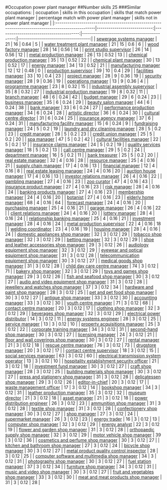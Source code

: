 #Occupation power plant manager
##Number skills 25
###Similar occupations:
| occupation                                                                                        |   skills in this occupation |   skills that match power plant manager |   percentage match with power plant manager |   skills not in power plant manager |
|:--------------------------------------------------------------------------------------------------|----------------------------:|----------------------------------------:|--------------------------------------------:|------------------------------------:|
| [sewerage systems manager](sewerage_systems_manager.md)                                           |                          21 |                                      16 |                                        0.64 |                                   5 |
| [water treatment plant manager](water_treatment_plant_manager.md)                                 |                          21 |                                      15 |                                        0.6  |                                   6 |
| [wood factory manager](wood_factory_manager.md)                                                   |                          28 |                                      14 |                                        0.56 |                                  14 |
| [print studio supervisor](print_studio_supervisor.md)                                             |                          26 |                                      14 |                                        0.56 |                                  12 |
| [metal production manager](metal_production_manager.md)                                           |                          26 |                                      13 |                                        0.52 |                                  13 |
| [chemical production manager](chemical_production_manager.md)                                     |                          35 |                                      13 |                                        0.52 |                                  22 |
| [chemical plant manager](chemical_plant_manager.md)                                               |                          30 |                                      13 |                                        0.52 |                                  17 |
| [energy manager](energy_manager.md)                                                               |                          34 |                                      13 |                                        0.52 |                                  21 |
| [manufacturing manager](manufacturing_manager.md)                                                 |                          12 |                                      12 |                                        0.48 |                                   0 |
| [production supervisor](production_supervisor.md)                                                 |                          39 |                                      10 |                                        0.4  |                                  29 |
| [facilities manager](facilities_manager.md)                                                       |                          33 |                                      10 |                                        0.4  |                                  23 |
| [project manager](project_manager.md)                                                             |                          28 |                                       9 |                                        0.36 |                                  19 |
| [security manager](security_manager.md)                                                           |                          28 |                                       9 |                                        0.36 |                                  19 |
| [operations manager](operations_manager.md)                                                       |                          13 |                                       9 |                                        0.36 |                                   4 |
| [programme manager](programme_manager.md)                                                         |                          23 |                                       8 |                                        0.32 |                                  15 |
| [industrial assembly supervisor](industrial_assembly_supervisor.md)                               |                          35 |                                       8 |                                        0.32 |                                  27 |
| [industrial production manager](industrial_production_manager.md)                                 |                          19 |                                       8 |                                        0.32 |                                  11 |
| [branch manager](branch_manager.md)                                                               |                          48 |                                       6 |                                        0.24 |                                  42 |
| [budget manager](budget_manager.md)                                                               |                          29 |                                       6 |                                        0.24 |                                  23 |
| [business manager](business_manager.md)                                                           |                          35 |                                       6 |                                        0.24 |                                  29 |
| [beauty salon manager](beauty_salon_manager.md)                                                   |                          44 |                                       6 |                                        0.24 |                                  38 |
| [bank manager](bank_manager.md)                                                                   |                          33 |                                       6 |                                        0.24 |                                  27 |
| [performance production manager](performance_production_manager.md)                               |                          34 |                                       6 |                                        0.24 |                                  28 |
| [artistic director](artistic_director.md)                                                         |                          36 |                                       6 |                                        0.24 |                                  30 |
| [cultural centre director](cultural_centre_director.md)                                           |                          31 |                                       6 |                                        0.24 |                                  25 |
| [insurance agency manager](insurance_agency_manager.md)                                           |                          37 |                                       6 |                                        0.24 |                                  31 |
| [manufacturing facility manager](manufacturing_facility_manager.md)                               |                          15 |                                       6 |                                        0.24 |                                   9 |
| [fundraising manager](fundraising_manager.md)                                                     |                          24 |                                       5 |                                        0.2  |                                  19 |
| [laundry and dry cleaning manager](laundry_and_dry_cleaning_manager.md)                           |                          28 |                                       5 |                                        0.2  |                                  23 |
| [credit manager](credit_manager.md)                                                               |                          28 |                                       5 |                                        0.2  |                                  23 |
| [credit union manager](credit_union_manager.md)                                                   |                          25 |                                       5 |                                        0.2  |                                  20 |
| [spa manager](spa_manager.md)                                                                     |                          47 |                                       5 |                                        0.2  |                                  42 |
| [cultural facilities manager](cultural_facilities_manager.md)                                     |                          22 |                                       5 |                                        0.2  |                                  17 |
| [insurance claims manager](insurance_claims_manager.md)                                           |                          24 |                                       5 |                                        0.2  |                                  19 |
| [quality services manager](quality_services_manager.md)                                           |                          18 |                                       5 |                                        0.2  |                                  13 |
| [call centre manager](call_centre_manager.md)                                                     |                          29 |                                       5 |                                        0.2  |                                  24 |
| [department manager](department_manager.md)                                                       |                          16 |                                       5 |                                        0.2  |                                  11 |
| [bank treasurer](bank_treasurer.md)                                                               |                          25 |                                       5 |                                        0.2  |                                  20 |
| [real estate manager](real_estate_manager.md)                                                     |                          32 |                                       4 |                                        0.16 |                                  28 |
| [resource manager](resource_manager.md)                                                           |                          25 |                                       4 |                                        0.16 |                                  21 |
| [supply chain manager](supply_chain_manager.md)                                                   |                          17 |                                       4 |                                        0.16 |                                  13 |
| [financial manager](financial_manager.md)                                                         |                          12 |                                       4 |                                        0.16 |                                   8 |
| [real estate leasing manager](real_estate_leasing_manager.md)                                     |                          24 |                                       4 |                                        0.16 |                                  20 |
| [auction house manager](auction_house_manager.md)                                                 |                          17 |                                       4 |                                        0.16 |                                  13 |
| [investor relations manager](investor_relations_manager.md)                                       |                          26 |                                       4 |                                        0.16 |                                  22 |
| [gambling manager](gambling_manager.md)                                                           |                          27 |                                       4 |                                        0.16 |                                  23 |
| [zoo curator](zoo_curator.md)                                                                     |                          47 |                                       4 |                                        0.16 |                                  43 |
| [insurance product manager](insurance_product_manager.md)                                         |                          27 |                                       4 |                                        0.16 |                                  23 |
| [risk manager](risk_manager.md)                                                                   |                          28 |                                       4 |                                        0.16 |                                  24 |
| [banking products manager](banking_products_manager.md)                                           |                          27 |                                       4 |                                        0.16 |                                  23 |
| [membership manager](membership_manager.md)                                                       |                          24 |                                       4 |                                        0.16 |                                  20 |
| [botanist](botanist.md)                                                                           |                          27 |                                       4 |                                        0.16 |                                  23 |
| [elderly home manager](elderly_home_manager.md)                                                   |                          68 |                                       4 |                                        0.16 |                                  64 |
| [forecast manager](forecast_manager.md)                                                           |                          24 |                                       4 |                                        0.16 |                                  20 |
| [purchasing manager](purchasing_manager.md)                                                       |                          25 |                                       4 |                                        0.16 |                                  21 |
| [garage manager](garage_manager.md)                                                               |                          26 |                                       4 |                                        0.16 |                                  22 |
| [client relations manager](client_relations_manager.md)                                           |                          24 |                                       4 |                                        0.16 |                                  20 |
| [lottery manager](lottery_manager.md)                                                             |                          28 |                                       4 |                                        0.16 |                                  24 |
| [relationship banking manager](relationship_banking_manager.md)                                   |                          25 |                                       4 |                                        0.16 |                                  21 |
| [investment manager](investment_manager.md)                                                       |                          28 |                                       4 |                                        0.16 |                                  24 |
| [metal production supervisor](metal_production_supervisor.md)                                     |                          22 |                                       4 |                                        0.16 |                                  18 |
| [welding coordinator](welding_coordinator.md)                                                     |                          23 |                                       4 |                                        0.16 |                                  19 |
| [housing manager](housing_manager.md)                                                             |                          28 |                                       4 |                                        0.16 |                                  24 |
| [domestic appliances shop manager](domestic_appliances_shop_manager.md)                           |                          32 |                                       3 |                                        0.12 |                                  29 |
| [tobacco shop manager](tobacco_shop_manager.md)                                                   |                          32 |                                       3 |                                        0.12 |                                  29 |
| [betting manager](betting_manager.md)                                                             |                          32 |                                       3 |                                        0.12 |                                  29 |
| [shoe and leather accessories shop manager](shoe_and_leather_accessories_shop_manager.md)         |                          29 |                                       3 |                                        0.12 |                                  26 |
| [audiology equipment shop manager](audiology_equipment_shop_manager.md)                           |                          32 |                                       3 |                                        0.12 |                                  29 |
| [eyewear and optical equipment shop manager](eyewear_and_optical_equipment_shop_manager.md)       |                          31 |                                       3 |                                        0.12 |                                  28 |
| [telecommunication equipment shop manager](telecommunication_equipment_shop_manager.md)           |                          30 |                                       3 |                                        0.12 |                                  27 |
| [medical goods shop manager](medical_goods_shop_manager.md)                                       |                          31 |                                       3 |                                        0.12 |                                  28 |
| [child day care centre manager](child_day_care_centre_manager.md)                                 |                          74 |                                       3 |                                        0.12 |                                  71 |
| [bakery shop manager](bakery_shop_manager.md)                                                     |                          32 |                                       3 |                                        0.12 |                                  29 |
| [toys and games shop manager](toys_and_games_shop_manager.md)                                     |                          29 |                                       3 |                                        0.12 |                                  26 |
| [fish and seafood shop manager](fish_and_seafood_shop_manager.md)                                 |                          30 |                                       3 |                                        0.12 |                                  27 |
| [audio and video equipment shop manager](audio_and_video_equipment_shop_manager.md)               |                          31 |                                       3 |                                        0.12 |                                  28 |
| [jewellery and watches shop manager](jewellery_and_watches_shop_manager.md)                       |                          37 |                                       3 |                                        0.12 |                                  34 |
| [hardware and paint shop manager](hardware_and_paint_shop_manager.md)                             |                          28 |                                       3 |                                        0.12 |                                  25 |
| [pet and pet food shop manager](pet_and_pet_food_shop_manager.md)                                 |                          30 |                                       3 |                                        0.12 |                                  27 |
| [antique shop manager](antique_shop_manager.md)                                                   |                          33 |                                       3 |                                        0.12 |                                  30 |
| [accounting manager](accounting_manager.md)                                                       |                          33 |                                       3 |                                        0.12 |                                  30 |
| [youth centre manager](youth_centre_manager.md)                                                   |                          71 |                                       3 |                                        0.12 |                                  68 |
| [contact centre manager](contact_centre_manager.md)                                               |                          20 |                                       3 |                                        0.12 |                                  17 |
| [clothing shop manager](clothing_shop_manager.md)                                                 |                          32 |                                       3 |                                        0.12 |                                  29 |
| [beverages shop manager](beverages_shop_manager.md)                                               |                          32 |                                       3 |                                        0.12 |                                  29 |
| [electrical power distributor](electrical_power_distributor.md)                                   |                          14 |                                       3 |                                        0.12 |                                  11 |
| [energy systems engineer](energy_systems_engineer.md)                                             |                          28 |                                       3 |                                        0.12 |                                  25 |
| [service manager](service_manager.md)                                                             |                          13 |                                       3 |                                        0.12 |                                  10 |
| [property acquisitions manager](property_acquisitions_manager.md)                                 |                          25 |                                       3 |                                        0.12 |                                  22 |
| [corporate training manager](corporate_training_manager.md)                                       |                          34 |                                       3 |                                        0.12 |                                  31 |
| [second-hand shop manager](second-hand_shop_manager.md)                                           |                          30 |                                       3 |                                        0.12 |                                  27 |
| [licensing manager](licensing_manager.md)                                                         |                          24 |                                       3 |                                        0.12 |                                  21 |
| [floor and wall coverings shop manager](floor_and_wall_coverings_shop_manager.md)                 |                          30 |                                       3 |                                        0.12 |                                  27 |
| [rental manager](rental_manager.md)                                                               |                          21 |                                       3 |                                        0.12 |                                  18 |
| [rescue centre manager](rescue_centre_manager.md)                                                 |                          76 |                                       3 |                                        0.12 |                                  73 |
| [drugstore manager](drugstore_manager.md)                                                         |                          20 |                                       3 |                                        0.12 |                                  17 |
| [contact centre supervisor](contact_centre_supervisor.md)                                         |                          18 |                                       3 |                                        0.12 |                                  15 |
| [social services manager](social_services_manager.md)                                             |                          63 |                                       3 |                                        0.12 |                                  60 |
| [electrical transmission system operator](electrical_transmission_system_operator.md)             |                          13 |                                       3 |                                        0.12 |                                  10 |
| [hospitality establishment security officer](hospitality_establishment_security_officer.md)       |                          21 |                                       3 |                                        0.12 |                                  18 |
| [investment fund manager](investment_fund_manager.md)                                             |                          30 |                                       3 |                                        0.12 |                                  27 |
| [craft shop manager](craft_shop_manager.md)                                                       |                          28 |                                       3 |                                        0.12 |                                  25 |
| [building materials shop manager](building_materials_shop_manager.md)                             |                          30 |                                       3 |                                        0.12 |                                  27 |
| [press and stationery shop manager](press_and_stationery_shop_manager.md)                         |                          31 |                                       3 |                                        0.12 |                                  28 |
| [delicatessen shop manager](delicatessen_shop_manager.md)                                         |                          29 |                                       3 |                                        0.12 |                                  26 |
| [editor-in-chief](editor-in-chief.md)                                                             |                          20 |                                       3 |                                        0.12 |                                  17 |
| [waste management officer](waste_management_officer.md)                                           |                          17 |                                       3 |                                        0.12 |                                  14 |
| [bookshop manager](bookshop_manager.md)                                                           |                          34 |                                       3 |                                        0.12 |                                  31 |
| [leather production manager](leather_production_manager.md)                                       |                          35 |                                       3 |                                        0.12 |                                  32 |
| [museum director](museum_director.md)                                                             |                          21 |                                       3 |                                        0.12 |                                  18 |
| [asset manager](asset_manager.md)                                                                 |                          21 |                                       3 |                                        0.12 |                                  18 |
| [power distribution engineer](power_distribution_engineer.md)                                     |                          26 |                                       3 |                                        0.12 |                                  23 |
| [ammunition shop manager](ammunition_shop_manager.md)                                             |                          31 |                                       3 |                                        0.12 |                                  28 |
| [textile shop manager](textile_shop_manager.md)                                                   |                          31 |                                       3 |                                        0.12 |                                  28 |
| [confectionery shop manager](confectionery_shop_manager.md)                                       |                          30 |                                       3 |                                        0.12 |                                  27 |
| [shop manager](shop_manager.md)                                                                   |                          27 |                                       3 |                                        0.12 |                                  24 |
| [supermarket manager](supermarket_manager.md)                                                     |                          26 |                                       3 |                                        0.12 |                                  23 |
| [energy trader](energy_trader.md)                                                                 |                          16 |                                       3 |                                        0.12 |                                  13 |
| [computer shop manager](computer_shop_manager.md)                                                 |                          32 |                                       3 |                                        0.12 |                                  29 |
| [energy analyst](energy_analyst.md)                                                               |                          22 |                                       3 |                                        0.12 |                                  19 |
| [flower and garden shop manager](flower_and_garden_shop_manager.md)                               |                          31 |                                       3 |                                        0.12 |                                  28 |
| [orthopaedic supply shop manager](orthopaedic_supply_shop_manager.md)                             |                          32 |                                       3 |                                        0.12 |                                  29 |
| [motor vehicle shop manager](motor_vehicle_shop_manager.md)                                       |                          39 |                                       3 |                                        0.12 |                                  36 |
| [cosmetics and perfume shop manager](cosmetics_and_perfume_shop_manager.md)                       |                          30 |                                       3 |                                        0.12 |                                  27 |
| [kitchen and bathroom shop manager](kitchen_and_bathroom_shop_manager.md)                         |                          27 |                                       3 |                                        0.12 |                                  24 |
| [bicycle shop manager](bicycle_shop_manager.md)                                                   |                          30 |                                       3 |                                        0.12 |                                  27 |
| [metal product quality control inspector](metal_product_quality_control_inspector.md)             |                          28 |                                       3 |                                        0.12 |                                  25 |
| [computer software and multimedia shop manager](computer_software_and_multimedia_shop_manager.md) |                          34 |                                       3 |                                        0.12 |                                  31 |
| [photography shop manager](photography_shop_manager.md)                                           |                          30 |                                       3 |                                        0.12 |                                  27 |
| [fuel station manager](fuel_station_manager.md)                                                   |                          37 |                                       3 |                                        0.12 |                                  34 |
| [furniture shop manager](furniture_shop_manager.md)                                               |                          34 |                                       3 |                                        0.12 |                                  31 |
| [music and video shop manager](music_and_video_shop_manager.md)                                   |                          30 |                                       3 |                                        0.12 |                                  27 |
| [fruit and vegetables shop manager](fruit_and_vegetables_shop_manager.md)                         |                          33 |                                       3 |                                        0.12 |                                  30 |
| [meat and meat products shop manager](meat_and_meat_products_shop_manager.md)                     |                          31 |                                       3 |                                        0.12 |                                  28 |
